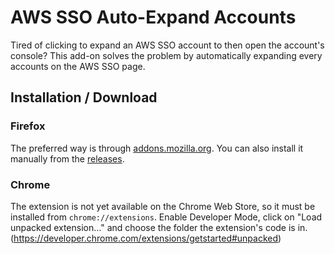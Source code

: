 # AWS SSO Auto-Expand Accounts

Tired of clicking to expand an AWS SSO account to then open the account's console? This add-on solves the problem by
automatically expanding every accounts on the AWS SSO page.

## Installation / Download

### Firefox

The preferred way is through [addons.mozilla.org](https://addons.mozilla.org/en-US/firefox/addon/aws-sso-auto-expand-accounts/).
You can also install it manually from the [releases](https://github.com/axeleroy/aws-sso-auto-expand-accounts/releases).

### Chrome

The extension is not yet available on the Chrome Web Store, so it must be installed from `chrome://extensions`.
Enable Developer Mode, click on  "Load unpacked extension…" and choose the folder the extension's code is in.
(https://developer.chrome.com/extensions/getstarted#unpacked)
